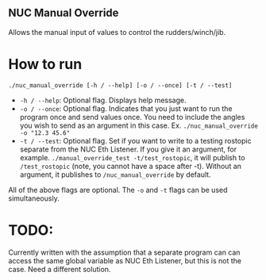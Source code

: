 ## NUC Manual Override
Allows the manual input of values to control the rudders/winch/jib.

# How to run
`./nuc_manual_override [-h / --help] [-o / --once] [-t / --test]`
* `-h / --help`: Optional flag. Displays help message.
* `-o / --once`: Optional flag. Indicates that you just want to run the program once and send values once. You need to include the angles you wish to send as an argument in this case. Ex. `./nuc_manual_override -o "12.3 45.6"`
* `-t / --test`: Optional flag. Set if you want to write to a testing rostopic separate from the NUC Eth Listener. If you give it an argument, for example. `./manual_override_test -t/test_rostopic`, it will publish to `/test_rostopic` (note, you cannot have a space after -t). Without an argument, it publishes to `/nuc_manual_override` by default.

All of the above flags are optional. The `-o` and `-t` flags can be used simultaneously.
# TODO:
Currently written with the assumption that a separate program can can access the same global variable as NUC Eth Listener, but this is not the case. Need a different solution.